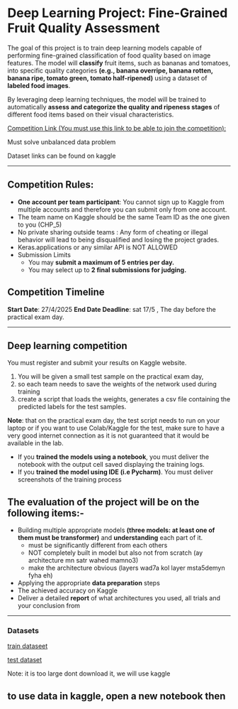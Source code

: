# Deep Learning Project: Fine-Grained Fruit Quality Assessment

The goal of this project is to train deep learning models capable of performing fine-grained classification of food quality based on image features. The model will **classify** fruit items, such as bananas and tomatoes, into specific quality categories **(e.g., banana overripe, banana rotten, banana ripe, tomato green, tomato half-ripened)** using a dataset of **labeled food images**. 

By leveraging deep learning techniques, the model will be trained to automatically **assess and categorize the quality and ripeness stages** of different food items based on their visual characteristics.

[Competition Link (You must use this link to be able to join the competition):](https://www.kaggle.com/t/4a6520de4926486784ef2e5005d091ee)

Must solve unbalanced data problem

Dataset links can be found on kaggle

---

## Competition Rules: 
- **One account per team participant**: You cannot sign up to Kaggle from multiple accounts and therefore you can submit only from one account.
- The team name on Kaggle should be the same Team ID as the one given to you (CHP_5)
- No private sharing outside teams : Any form of cheating or illegal behavior will lead to being disqualified and losing the project grades.
- Keras.applications or any similar API is NOT ALLOWED
- Submission Limits
    - You may **submit a maximum of 5 entries per day.**
    - You may select up to **2 final submissions for judging.**

## Competition Timeline
**Start Date**: 27/4/2025
**End Date Deadline**: sat 17/5 , The day before the practical exam day.

---
## Deep learning competition
You must register and submit your results on Kaggle website.

1. You will be given a small test sample on the practical exam day, 
2. so each team needs to save the weights of the network used during training
3. create a script that loads the weights, generates a csv file containing the predicted labels for the test samples.

**Note**: that on the practical exam day, the test script needs to run on your laptop or if you want to use Colab/Kaggle for the test, make sure to have a very good internet connection as it is not guaranteed that it would be available in the lab.

- If you **trained the models using a notebook**, you must deliver the notebook with the output cell saved displaying the training logs. 
- If you **trained the model using IDE (i.e Pycharm)**. You must deliver screenshots of the training process

## The evaluation of the project will be on the following items:-

- Building multiple appropriate models **(three models: at least one of them must be transformer)** and **understanding** each part of it.
    - must be significantly different from each others
    - NOT completely built in model but also not from scratch (ay architecture mn satr wahed mamno3)
    - make the architecture obvious  (layers wad7a kol layer msta5demyn fyha eh)
- Applying the appropriate **data preparation** steps
- The achieved accuracy on Kaggle 
- Deliver a detailed **report** of what architectures you used, all trials and your conclusion from 

---
### Datasets

[train dataseet](https://drive.google.com/file/d/1AQbJKptQI2Y1C-xjZRLYQN88R-VtQ79w/view?usp=sharing)

[test dataset](https://drive.usercontent.google.com/download?id=1AQbJKptQI2Y1C-xjZRLYQN88R-VtQ79w&export=download&authuser=0)

Note: it is too large dont download it, we will use kaggle

to use data in kaggle, open a new notebook then 
---